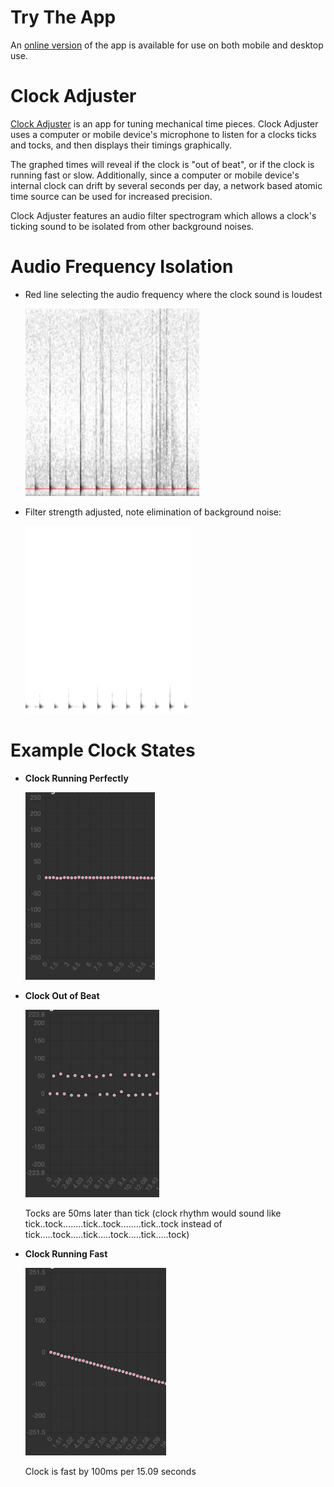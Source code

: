# Try The App
An [online version](https://jamesmikesell.github.io/ClockAdjuster/)  of the app is available for use on both mobile and desktop use.

# Clock Adjuster
[Clock Adjuster](https://jamesmikesell.github.io/ClockAdjuster/)  is an app for tuning mechanical time pieces.  Clock Adjuster uses a computer or mobile device's microphone to listen for a clocks ticks and tocks, and then displays their timings graphically.

The graphed times will reveal if the clock is "out of beat", or if the clock is running fast or slow.  Additionally, since a computer or mobile device's internal clock can drift by several seconds per day, a network based atomic time source can be used for increased precision.

Clock Adjuster features an audio filter spectrogram which allows a clock's ticking sound to be isolated from other background noises.


# Audio Frequency Isolation
- Red line selecting the audio frequency where the clock sound is loudest

   <img src="https://github.com/jamesmikesell/ClockAdjuster/blob/master/readme-files/filter-select.jpg" height="300">
- Filter strength adjusted, note elimination of background noise:

   <img src="https://github.com/jamesmikesell/ClockAdjuster/blob/master/readme-files/filtered.jpg" height="300">


# Example Clock States
- **Clock Running Perfectly**

   <img src="https://github.com/jamesmikesell/ClockAdjuster/blob/master/readme-files/in-beat.jpg" height="300">
- **Clock Out of Beat** 

   <img src="https://github.com/jamesmikesell/ClockAdjuster/blob/master/readme-files/out-of-beat.jpg" height="300">

   Tocks are 50ms later than tick (clock rhythm would sound like tick..tock........tick..tock........tick..tock  instead of tick.....tock.....tick.....tock.....tick.....tock)

- **Clock Running Fast** 
   
   <img src="https://github.com/jamesmikesell/ClockAdjuster/blob/master/readme-files/fast.jpg" height="300">

   Clock is fast by 100ms per 15.09 seconds
